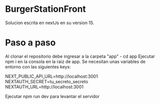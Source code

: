 # BurgerStationFront

Solucion escrita en nextJs en su version 15.

# Paso a paso

Al clonar el repositorio debe ingresar a la carpeta "app" - cd app
Ejecutar npm i en la consola en la raiz de app.
Se necesitan unas variables de entorno con las siguientes keys:

NEXT_PUBLIC_API_URL=http://localhost:3001
NEXTAUTH_SECRET=tu_secreto_secreto
NEXTAUTH_URL=http://localhost:3001

Ejecutar npm run dev para levantar el servidor
